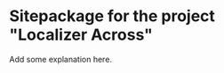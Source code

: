 Sitepackage for the project "Localizer Across"
==============================================================

Add some explanation here.
